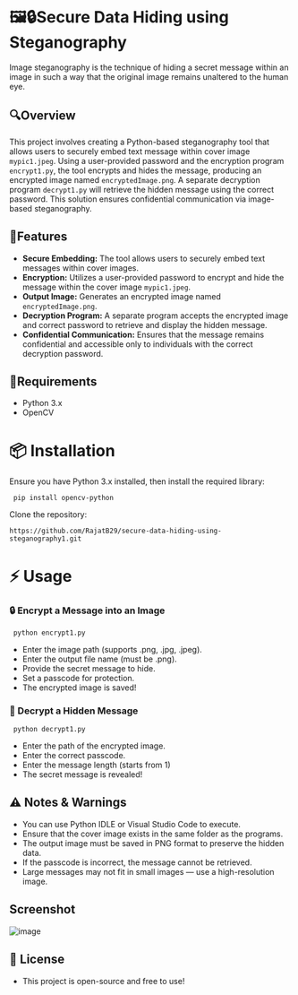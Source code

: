   #  🖼️🔒Secure Data Hiding using Steganography
  
Image steganography is the technique of hiding a secret message within an image in such a way that the original image remains unaltered to the human eye.

  ## 🔍Overview

This project involves creating a Python-based steganography tool that allows users to securely embed text message within cover image `mypic1.jpeg`. Using a user-provided password and the encryption program `encrypt1.py`, the tool encrypts and hides the message, producing an encrypted image named `encryptedImage.png`. A separate decryption program `decrypt1.py` will retrieve the hidden message using the correct password. This solution ensures confidential communication via image-based steganography.

  ## 🚀Features

   - **Secure Embedding:** The tool allows users to securely embed text messages within cover images. 
   - **Encryption:** Utilizes a user-provided password to encrypt and hide the message within the cover image `mypic1.jpeg`.
   - **Output Image:** Generates an encrypted image named `encryptedImage.png`.
   - **Decryption Program:** A separate program accepts the encrypted image and correct password to retrieve and display the hidden message.
   - **Confidential Communication:** Ensures that the message remains confidential and accessible only to individuals with the correct decryption password.

  ## 🔧Requirements

   - Python 3.x
   - OpenCV
     
  # 📦 Installation

Ensure you have Python 3.x installed, then install the required library:

     pip install opencv-python

Clone the repository:
    
    https://github.com/RajatB29/secure-data-hiding-using-steganography1.git
    

# ⚡ Usage

### 🔒 Encrypt a Message into an Image

     python encrypt1.py

   - Enter the image path (supports .png, .jpg, .jpeg).
   - Enter the output file name (must be .png).
   - Provide the secret message to hide.
   - Set a passcode for protection.
   - The encrypted image is saved!

### 🔑 Decrypt a Hidden Message

     python decrypt1.py

   - Enter the path of the encrypted image.
   - Enter the correct passcode.
   - Enter the message length (starts from 1)
   - The secret message is revealed!

## ⚠️ Notes & Warnings

   - You can use Python IDLE or Visual Studio Code to execute.
   - Ensure that the cover image exists in the same folder as the programs.
   - The output image must be saved in PNG format to preserve the hidden data.
   - If the passcode is incorrect, the message cannot be retrieved.
   - Large messages may not fit in small images — use a high-resolution image.

## Screenshot


![image](https://github.com/user-attachments/assets/8b0261e1-88b8-40c0-b2b6-dd7a95baf7e5)


## 📜 License

   - This project is open-source and free to use!
